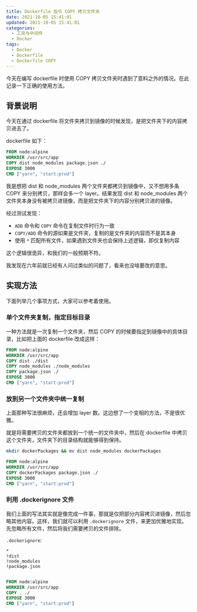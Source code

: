 ```yaml
---
title: Dockerfile 指令 COPY 拷贝文件夹
date: 2021-10-05 15:41:01
updated: 2021-10-05 15:41:01
categories:
  - 工具与中间件
  - Docker
tags:
  - Docker
  - Dockerfile
  - Dockerfile COPY
---
```


今天在编写 dockerfile 时使用 COPY 拷贝文件夹时遇到了意料之外的情况。在此记录一下正确的使用方法。

<!--more-->

## 背景说明

今天在通过 dockerfile 将文件夹拷贝到镜像的时候发现，是把文件夹下的内容拷贝进去了。

dockerfile 如下：

```dockerfile
FROM node:alpine
WORKDIR /usr/src/app
COPY dist node_modules package.json ./
EXPOSE 3000
CMD ["yarn", "start:prod"]
```

我是想把 dist 和 node_modules 两个文件夹都拷贝到镜像中，又不想用多条 COPY 来分别拷贝，那样会多一个 layer。结果发现 dist 和 node_modules 两个文件夹本身没有被拷贝进镜像，而是把文件夹下的内容分别拷贝进的镜像。

经过测试发现：

- `ADD` 命令和 `COPY` 命令在复制文件时行为一致
- `COPY/ADD` 命令的源如果是文件夹，复制的是文件夹的内容而不是其本身
- 使用 `*` 匹配所有文件，如果遇到文件夹也会保持上述逻辑，即仅复制内容

这个逻辑很诡异，和我们的一般预期不符。

我发现在六年前就已经有人问过类似的问题了，看来也没啥要改的意思。

## 实现方法

下面列举几个事项方式，大家可以参考着使用。

### 单个文件夹复制，指定目标目录

一种方法就是一次复制一个文件夹，然后 COPY 的时候要指定到镜像中的具体目录，比如把上面的 dockerfile 改成这样：

```dockerfile
FROM node:alpine
WORKDIR /usr/src/app
COPY dist ./dist
COPY node_modules ./node_modules
COPY package.json ./
EXPOSE 3000
CMD ["yarn", "start:prod"]
```

### 放到另一个文件夹中统一复制

上面那种写法很麻烦，还会增加 layer 数。这边想了一个变相的方法，不是很优雅。

就是将需要拷贝的文件夹都放到一个统一的文件夹中，然后在 dockerfile 中拷贝这个文件夹，文件夹下的目录结构就能够得到保持。

```bash
mkdir dockerPackages && mv dist node_modules dockerPackages
```

```dockerfile
FROM node:alpine
WORKDIR /usr/src/app
COPY dockerPackages package.json ./
EXPOSE 3000
CMD ["yarn", "start:prod"]
```

### 利用 .dockerignore 文件

我们上面的写法其实就是像完成一件事，那就是仅把部分内容拷贝进镜像，然后忽略其他内容。这样，我们就可以利用 `.dockerignore` 文件，来更加优雅地实现。先忽略所有文件，然后将我们需要拷贝的文件排除。

`.dockerignore`:

```
*
!dist
!node_modules
!package.json
```

```dockerfile

FROM node:alpine
WORKDIR /usr/src/app
COPY . ./
EXPOSE 3000
CMD ["yarn", "start:prod"]
```
